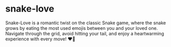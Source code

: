# snake-love

Snake-Love is a romantic twist on the classic Snake game, where the snake grows by eating the most used emojis between you and your loved one. Navigate through the grid, avoid hitting your tail, and enjoy a heartwarming experience with every move! ❤️🐍
